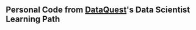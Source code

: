 ## Personal Code from [DataQuest](https://www.dataquest.io/home "DataQuest's Homepage")'s Data Scientist Learning Path

